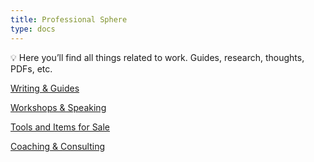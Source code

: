```yaml
---
title: Professional Sphere
type: docs
---
```


<aside>
💡 Here you’ll find all things related to work. Guides, research, thoughts, PDFs, etc.
</aside>

[Writing & Guides](/categories/published)

[Workshops & Speaking](/workshops)

[Tools and Items for Sale](/tools)

[Coaching & Consulting](/consulting)